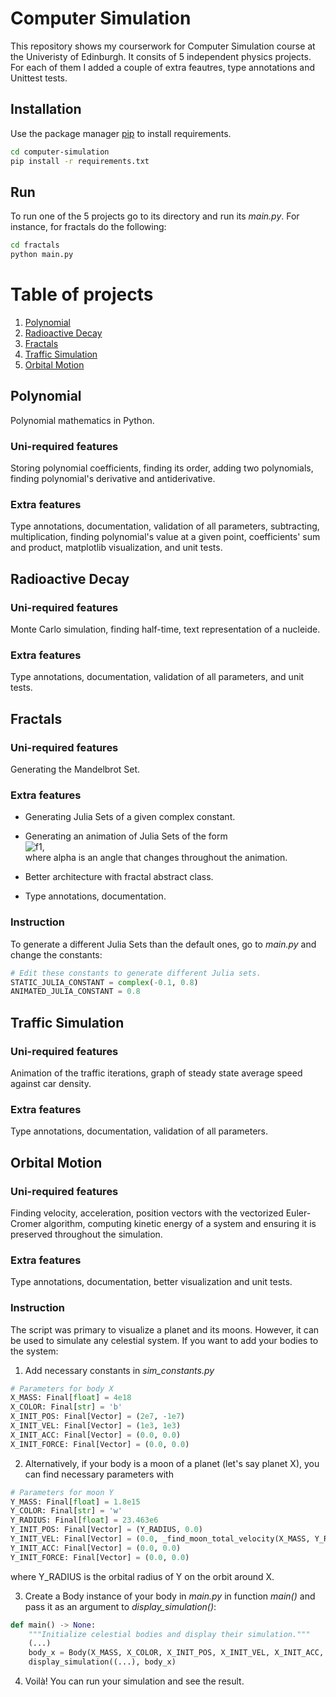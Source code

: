 # Computer Simulation
This repository shows my courserwork for Computer Simulation course at the Univeristy of Edinburgh.
It consits of 5 independent physics projects. For each of them I added a couple of extra feautres, type annotations and Unittest tests.

## Installation
Use the package manager [pip](https://pip.pypa.io/en/stable/) to install requirements.

```bash
cd computer-simulation
pip install -r requirements.txt
```

## Run
To run one of the 5 projects go to its directory and run its *main.py*. For instance, for fractals do the following:

```bash
cd fractals
python main.py
```

# Table of projects

1. [Polynomial](#polynomial)
2. [Radioactive Decay](#radioactive-decay)
3. [Fractals](#fractals)
4. [Traffic Simulation](#traffic-simulation)
5. [Orbital Motion](#orbital-motion)

## Polynomial
Polynomial mathematics in Python.

### Uni-required features
Storing polynomial coefficients, finding its order, adding two polynomials, finding polynomial's derivative and antiderivative.

### Extra features
Type annotations, documentation, validation of all parameters, subtracting, multiplication,
finding polynomial's value at a given point, coefficients' sum and product, matplotlib visualization, and unit tests.

## Radioactive Decay

### Uni-required features
Monte Carlo simulation, finding half-time, text representation of a nucleide.

### Extra features
Type annotations, documentation, validation of all parameters, and unit tests.

## Fractals

### Uni-required features
Generating the Mandelbrot Set.

### Extra features
* Generating Julia Sets of a given complex constant.

* Generating an animation of Julia Sets of the form  
![f1],  
where alpha is an angle that changes throughout the animation.

* Better architecture with fractal abstract class.

* Type annotations, documentation.

### Instruction

To generate a different Julia Sets than the default ones, go to *main.py* and change the constants:

```python
# Edit these constants to generate different Julia sets.
STATIC_JULIA_CONSTANT = complex(-0.1, 0.8)
ANIMATED_JULIA_CONSTANT = 0.8
```

## Traffic Simulation

### Uni-required features
Animation of the traffic iterations, graph of steady state average speed against car density.

### Extra features
Type annotations, documentation, validation of all parameters.

## Orbital Motion

### Uni-required features
Finding velocity, acceleration, position vectors with the vectorized Euler-Cromer algorithm,
computing kinetic energy of a system and ensuring it is preserved throughout the simulation.

### Extra features
Type annotations, documentation, better visualization and unit tests.

### Instruction
The script was primary to visualize a planet and its moons. However, it can be used to simulate any celestial system. If you want to add your bodies to the system:
1) Add necessary constants in *sim_constants.py*
```python
# Parameters for body X
X_MASS: Final[float] = 4e18
X_COLOR: Final[str] = 'b'
X_INIT_POS: Final[Vector] = (2e7, -1e7)
X_INIT_VEL: Final[Vector] = (1e3, 1e3)
X_INIT_ACC: Final[Vector] = (0.0, 0.0)
X_INIT_FORCE: Final[Vector] = (0.0, 0.0)
```

2) Alternatively, if your body is a moon of a planet (let's say planet X), you can find necessary parameters with
```python
# Parameters for moon Y
Y_MASS: Final[float] = 1.8e15
Y_COLOR: Final[str] = 'w'
Y_RADIUS: Final[float] = 23.463e6
Y_INIT_POS: Final[Vector] = (Y_RADIUS, 0.0)
Y_INIT_VEL: Final[Vector] = (0.0, _find_moon_total_velocity(X_MASS, Y_RADIUS))
Y_INIT_ACC: Final[Vector] = (0.0, 0.0)
Y_INIT_FORCE: Final[Vector] = (0.0, 0.0)
```
where Y_RADIUS is the orbital radius of Y on the orbit around X.

3) Create a Body instance of your body in *main.py* in function *main()* and pass it as an argument to *display_simulation()*:
```python
def main() -> None:
    """Initialize celestial bodies and display their simulation."""
    (...)
    body_x = Body(X_MASS, X_COLOR, X_INIT_POS, X_INIT_VEL, X_INIT_ACC, X_INIT_FORCE)
    display_simulation((...), body_x)
```

4) Voilà! You can run your simulation and see the result.

[f1]: http://chart.apis.google.com/chart?cht=tx&chl=m=Ce^{i\alpha}
